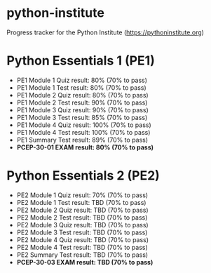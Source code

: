 # python-institute
Progress tracker for the Python Institute (https://pythoninstitute.org)

# Python Essentials 1 (PE1)
- PE1 Module 1 Quiz result: 80% (70% to pass)
- PE1 Module 1 Test result: 80% (70% to pass)
- PE1 Module 2 Quiz result: 80% (70% to pass)
- PE1 Module 2 Test result: 90% (70% to pass)
- PE1 Module 3 Quiz result: 90% (70% to pass)
- PE1 Module 3 Test result: 85% (70% to pass)
- PE1 Module 4 Quiz result: 100% (70% to pass)
- PE1 Module 4 Test result: 100% (70% to pass)
- PE1 Summary Test result: 89% (70% to pass)
- **PCEP-30-01 EXAM result: 80% (70% to pass)**

# Python Essentials 2 (PE2)
- PE2 Module 1 Quiz result: 70% (70% to pass)
- PE2 Module 1 Test result: TBD (70% to pass)
- PE2 Module 2 Quiz result: TBD (70% to pass)
- PE2 Module 2 Test result: TBD (70% to pass)
- PE2 Module 3 Quiz result: TBD (70% to pass)
- PE2 Module 3 Test result: TBD (70% to pass)
- PE2 Module 4 Quiz result: TBD (70% to pass)
- PE2 Module 4 Test result: TBD (70% to pass)
- PE2 Summary Test result: TBD (70% to pass)
- **PCEP-30-03 EXAM result: TBD (70% to pass)**
